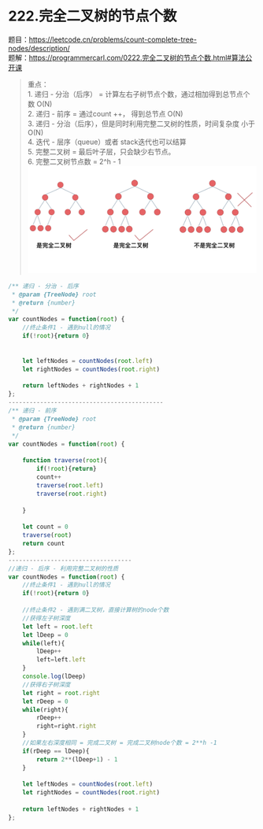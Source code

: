 # 222.完全二叉树的节点个数

题目：https://leetcode.cn/problems/count-complete-tree-nodes/description/    
题解：https://programmercarl.com/0222.完全二叉树的节点个数.html#算法公开课    

> 重点：     
    1. 递归 - 分治（后序） = 计算左右子树节点个数，通过相加得到总节点个数 O(N)   
    2. 递归 - 前序 = 通过count ++， 得到总节点 O(N)    
    3. 递归 -  分治（后序），但是同时利用完整二叉树的性质，时间复杂度 小于 O(N)    
    4. 迭代 - 层序（queue）或者 stack迭代也可以结算    
    5. 完整二叉树 = 最后叶子层，只会缺少右节点。   
    6. 完整二叉树节点数 = 2^h - 1      
![plot](./img/20200920221638903-20230310123444151.png)


```js
/** 递归 - 分治 - 后序
 * @param {TreeNode} root
 * @return {number}
 */
var countNodes = function(root) {
    //终止条件1 - 遇到null的情况 
    if(!root){return 0}

    
    let leftNodes = countNodes(root.left)
    let rightNodes = countNodes(root.right)

    return leftNodes + rightNodes + 1 
};
--------------------------------------------
/** 递归 - 前序
 * @param {TreeNode} root
 * @return {number}
 */
var countNodes = function(root) {

    function traverse(root){
        if(!root){return}
        count++
        traverse(root.left)
        traverse(root.right)

    }

    let count = 0
    traverse(root)
    return count
};
-----------------------------------
//递归 - 后序 - 利用完整二叉树的性质
var countNodes = function(root) {
    //终止条件1 - 遇到null的情况 
    if(!root){return 0}

    //终止条件2 - 遇到满二叉树，直接计算树的node个数
    //获得左子树深度 
    let left = root.left
    let lDeep = 0
    while(left){
        lDeep++
        left=left.left
    }
    console.log(lDeep)
    //获得右子树深度 
    let right = root.right
    let rDeep = 0
    while(right){
        rDeep++
        right=right.right
    }
    //如果左右深度相同 = 完成二叉树 = 完成二叉树node个数 = 2**h -1 
    if(rDeep == lDeep){
        return 2**(lDeep+1) - 1 
    }

    let leftNodes = countNodes(root.left)
    let rightNodes = countNodes(root.right)

    return leftNodes + rightNodes + 1 
};
```